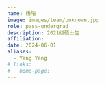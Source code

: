 ```yaml
---
name: 杨阳
image: images/team/unknown.jpg
role: pass-undergrad
description: 2021级硕士生
affiliation:
date: 2024-06-01
aliases:
  - Yang Yang
# links:
#   home-page:
---
```

